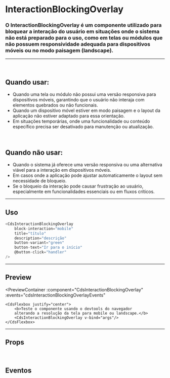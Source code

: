 # InteractionBlockingOverlay

### O InteractionBlockingOverlay é um componente utilizado para bloquear a interação do usuário em situações onde o sistema não está preparado para o uso, como em telas ou módulos que não possuem responsividade adequada para dispositivos móveis ou no modo paisagem (landscape).
---
<br>

## Quando usar:
- Quando uma tela ou módulo não possui uma versão responsiva para dispositivos móveis, garantindo que o usuário não interaja com elementos quebrados ou não funcionais.
- Quando um dispositivo móvel estiver em modo paisagem e o layout da aplicação não estiver adaptado para essa orientação.
- Em situações temporárias, onde uma funcionalidade ou conteúdo específico precisa ser desativado para manutenção ou atualização.

<br>

## Quando não usar:
- Quando o sistema já oferece uma versão responsiva ou uma alternativa viável para a interação em dispositivos móveis.
- Em casos onde a aplicação pode ajustar automaticamente o layout sem necessidade de bloqueio.
- Se o bloqueio da interação pode causar frustração ao usuário, especialmente em funcionalidades essenciais ou em fluxos críticos.

---

## Uso

```js
<CdsInteractionBlockingOverlay
	block-interaction="mobile"
	title="título"
	description="descrição"
	button-variant="green"
	button-text="Ir para o início"
	@button-click="handler"
/>
```

---

## Preview

<PreviewContainer
	:component="CdsInteractionBlockingOverlay"
	:events="cdsInteractionBlockingOverlayEvents"
>
	<CdsFlexbox justify="center">
		<b>Teste o componente usando o devtools do navegador
		alterando a resolução da tela para mobile ou landscape.</b>
		<CdsInteractionBlockingOverlay v-bind="args"/>
	</CdsFlexbox>
</PreviewContainer>

<PlaygroundBuilder
	:args
	component="InteractionBlockingOverlay"
/>

---

## Props

<APITable
	name="CdsInteractionBlockingOverlay"
	section="props"
/>
<br>

## Eventos

<APITable
	name="CdsInteractionBlockingOverlay"
	section="events"
/>
<br>

<script setup>
import { ref } from 'vue';
import CdsInteractionBlockingOverlay from '@/components/InteractionBlockingOverlay.vue';

const cdsInteractionBlockingOverlayEvents = [
	'button-click'
];

const args = ref({});
</script>

